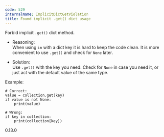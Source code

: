 ```yaml
---
code: 529
internalName: ImplicitDictGetViolation
title: Found implicit .get() dict usage
---
```


Forbid implicit `.get()` dict method.

  - Reasoning:  
    When using `in` with a dict key it is hard to keep the code clean.
    It is more convenient to use `.get()` and check for `None` later.

  - Solution:  
    Use `.get()` with the key you need. Check for `None` in case you
    need it, or just act with the default value of the same type.

Example:

    # Correct:
    value = collection.get(key)
    if value is not None:
        print(value)
    
    # Wrong:
    if key in collection:
        print(collection[key])

<div class="versionadded">

0.13.0

</div>